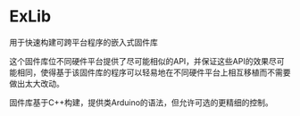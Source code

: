 # ExLib
用于快速构建可跨平台程序的嵌入式固件库

这个固件库位不同硬件平台提供了尽可能相似的API，并保证这些API的效果尽可能相同，使得基于该固件库的程序可以轻易地在不同硬件平台上相互移植而不需要做出太大改动。

固件库基于C++构建，提供类Arduino的语法，但允许可选的更精细的控制。

